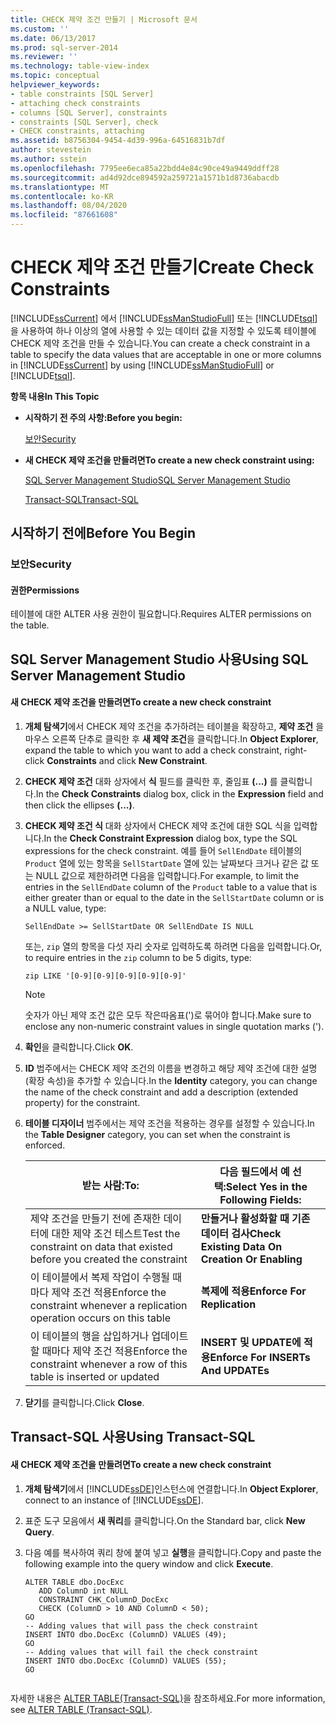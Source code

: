 ```yaml
---
title: CHECK 제약 조건 만들기 | Microsoft 문서
ms.custom: ''
ms.date: 06/13/2017
ms.prod: sql-server-2014
ms.reviewer: ''
ms.technology: table-view-index
ms.topic: conceptual
helpviewer_keywords:
- table constraints [SQL Server]
- attaching check constraints
- columns [SQL Server], constraints
- constraints [SQL Server], check
- CHECK constraints, attaching
ms.assetid: b8756304-9454-4d39-996a-64516831b7df
author: stevestein
ms.author: sstein
ms.openlocfilehash: 7795ee6eca85a22bdd4e84c90ce49a9449ddff28
ms.sourcegitcommit: ad4d92dce894592a259721a1571b1d8736abacdb
ms.translationtype: MT
ms.contentlocale: ko-KR
ms.lasthandoff: 08/04/2020
ms.locfileid: "87661608"
---
```

# <a name="create-check-constraints"></a><span data-ttu-id="a839f-102">CHECK 제약 조건 만들기</span><span class="sxs-lookup"><span data-stu-id="a839f-102">Create Check Constraints</span></span>
  <span data-ttu-id="a839f-103">[!INCLUDE[ssCurrent](../../includes/sscurrent-md.md)] 에서 [!INCLUDE[ssManStudioFull](../../includes/ssmanstudiofull-md.md)] 또는 [!INCLUDE[tsql](../../includes/tsql-md.md)]을 사용하여 하나 이상의 열에 사용할 수 있는 데이터 값을 지정할 수 있도록 테이블에 CHECK 제약 조건을 만들 수 있습니다.</span><span class="sxs-lookup"><span data-stu-id="a839f-103">You can create a check constraint in a table to specify the data values that are acceptable in one or more columns in [!INCLUDE[ssCurrent](../../includes/sscurrent-md.md)] by using [!INCLUDE[ssManStudioFull](../../includes/ssmanstudiofull-md.md)] or [!INCLUDE[tsql](../../includes/tsql-md.md)].</span></span>  
  
 <span data-ttu-id="a839f-104">**항목 내용**</span><span class="sxs-lookup"><span data-stu-id="a839f-104">**In This Topic**</span></span>  
  
-   <span data-ttu-id="a839f-105">**시작하기 전 주의 사항:**</span><span class="sxs-lookup"><span data-stu-id="a839f-105">**Before you begin:**</span></span>  
  
     [<span data-ttu-id="a839f-106">보안</span><span class="sxs-lookup"><span data-stu-id="a839f-106">Security</span></span>](#Security)  
  
-   <span data-ttu-id="a839f-107">**새 CHECK 제약 조건을 만들려면**</span><span class="sxs-lookup"><span data-stu-id="a839f-107">**To create a new check constraint using:**</span></span>  
  
     [<span data-ttu-id="a839f-108">SQL Server Management Studio</span><span class="sxs-lookup"><span data-stu-id="a839f-108">SQL Server Management Studio</span></span>](#SSMSProcedure)  
  
     [<span data-ttu-id="a839f-109">Transact-SQL</span><span class="sxs-lookup"><span data-stu-id="a839f-109">Transact-SQL</span></span>](#TsqlProcedure)  
  
##  <a name="before-you-begin"></a><a name="BeforeYouBegin"></a> <span data-ttu-id="a839f-110">시작하기 전에</span><span class="sxs-lookup"><span data-stu-id="a839f-110">Before You Begin</span></span>  
  
###  <a name="security"></a><a name="Security"></a> <span data-ttu-id="a839f-111">보안</span><span class="sxs-lookup"><span data-stu-id="a839f-111">Security</span></span>  
  
####  <a name="permissions"></a><a name="Permissions"></a> <span data-ttu-id="a839f-112">권한</span><span class="sxs-lookup"><span data-stu-id="a839f-112">Permissions</span></span>  
 <span data-ttu-id="a839f-113">테이블에 대한 ALTER 사용 권한이 필요합니다.</span><span class="sxs-lookup"><span data-stu-id="a839f-113">Requires ALTER permissions on the table.</span></span>  
  
##  <a name="using-sql-server-management-studio"></a><a name="SSMSProcedure"></a> <span data-ttu-id="a839f-114">SQL Server Management Studio 사용</span><span class="sxs-lookup"><span data-stu-id="a839f-114">Using SQL Server Management Studio</span></span>  
  
#### <a name="to-create-a-new-check-constraint"></a><span data-ttu-id="a839f-115">새 CHECK 제약 조건을 만들려면</span><span class="sxs-lookup"><span data-stu-id="a839f-115">To create a new check constraint</span></span>  
  
1.  <span data-ttu-id="a839f-116">**개체 탐색기**에서 CHECK 제약 조건을 추가하려는 테이블을 확장하고, **제약 조건** 을 마우스 오른쪽 단추로 클릭한 후 **새 제약 조건**을 클릭합니다.</span><span class="sxs-lookup"><span data-stu-id="a839f-116">In **Object Explorer**, expand the table to which you want to add a check constraint, right-click **Constraints** and click **New Constraint**.</span></span>  
  
2.  <span data-ttu-id="a839f-117">**CHECK 제약 조건** 대화 상자에서 **식** 필드를 클릭한 후, 줄임표 **(...)** 를 클릭합니다.</span><span class="sxs-lookup"><span data-stu-id="a839f-117">In the **Check Constraints** dialog box, click in the **Expression** field and then click the ellipses **(...)**.</span></span>  
  
3.  <span data-ttu-id="a839f-118">**CHECK 제약 조건 식** 대화 상자에서 CHECK 제약 조건에 대한 SQL 식을 입력합니다.</span><span class="sxs-lookup"><span data-stu-id="a839f-118">In the **Check Constraint Expression** dialog box, type the SQL expressions for the check constraint.</span></span> <span data-ttu-id="a839f-119">예를 들어 `SellEndDate` 테이블의 `Product` 열에 있는 항목을 `SellStartDate` 열에 있는 날짜보다 크거나 같은 값 또는 NULL 값으로 제한하려면 다음을 입력합니다.</span><span class="sxs-lookup"><span data-stu-id="a839f-119">For example, to limit the entries in the `SellEndDate` column of the `Product` table to a value that is either greater than or equal to the date in the `SellStartDate` column or is a NULL value, type:</span></span>  
  
    ```  
    SellEndDate >= SellStartDate OR SellEndDate IS NULL  
    ```  
  
     <span data-ttu-id="a839f-120">또는, `zip` 열의 항목을 다섯 자리 숫자로 입력하도록 하려면 다음을 입력합니다.</span><span class="sxs-lookup"><span data-stu-id="a839f-120">Or, to require entries in the `zip` column to be 5 digits, type:</span></span>  
  
    ```  
    zip LIKE '[0-9][0-9][0-9][0-9][0-9]'  
    ```  
  
    > [!NOTE]  
    >  <span data-ttu-id="a839f-121">숫자가 아닌 제약 조건 값은 모두 작은따옴표(')로 묶어야 합니다.</span><span class="sxs-lookup"><span data-stu-id="a839f-121">Make sure to enclose any non-numeric constraint values in single quotation marks (').</span></span>  
  
4.  <span data-ttu-id="a839f-122">**확인**을 클릭합니다.</span><span class="sxs-lookup"><span data-stu-id="a839f-122">Click **OK**.</span></span>  
  
5.  <span data-ttu-id="a839f-123">**ID** 범주에서는 CHECK 제약 조건의 이름을 변경하고 해당 제약 조건에 대한 설명(확장 속성)을 추가할 수 있습니다.</span><span class="sxs-lookup"><span data-stu-id="a839f-123">In the **Identity** category, you can change the name of the check constraint and add a description (extended property) for the constraint.</span></span>  
  
6.  <span data-ttu-id="a839f-124">**테이블 디자이너** 범주에서는 제약 조건을 적용하는 경우를 설정할 수 있습니다.</span><span class="sxs-lookup"><span data-stu-id="a839f-124">In the **Table Designer** category, you can set when the constraint is enforced.</span></span>  
  
    |<span data-ttu-id="a839f-125">**받는 사람:**</span><span class="sxs-lookup"><span data-stu-id="a839f-125">**To:**</span></span>|<span data-ttu-id="a839f-126">**다음 필드에서 예 선택:**</span><span class="sxs-lookup"><span data-stu-id="a839f-126">**Select Yes in the Following Fields:**</span></span>|  
    |-------------|---------------------------------------------|  
    |<span data-ttu-id="a839f-127">제약 조건을 만들기 전에 존재한 데이터에 대한 제약 조건 테스트</span><span class="sxs-lookup"><span data-stu-id="a839f-127">Test the constraint on data that existed before you created the constraint</span></span>|<span data-ttu-id="a839f-128">**만들거나 활성화할 때 기존 데이터 검사**</span><span class="sxs-lookup"><span data-stu-id="a839f-128">**Check Existing Data On Creation Or Enabling**</span></span>|  
    |<span data-ttu-id="a839f-129">이 테이블에서 복제 작업이 수행될 때마다 제약 조건 적용</span><span class="sxs-lookup"><span data-stu-id="a839f-129">Enforce the constraint whenever a replication operation occurs on this table</span></span>|<span data-ttu-id="a839f-130">**복제에 적용**</span><span class="sxs-lookup"><span data-stu-id="a839f-130">**Enforce For Replication**</span></span>|  
    |<span data-ttu-id="a839f-131">이 테이블의 행을 삽입하거나 업데이트할 때마다 제약 조건 적용</span><span class="sxs-lookup"><span data-stu-id="a839f-131">Enforce the constraint whenever a row of this table is inserted or updated</span></span>|<span data-ttu-id="a839f-132">**INSERT 및 UPDATE에 적용**</span><span class="sxs-lookup"><span data-stu-id="a839f-132">**Enforce For INSERTs And UPDATEs**</span></span>|  
  
7.  <span data-ttu-id="a839f-133">**닫기**를 클릭합니다.</span><span class="sxs-lookup"><span data-stu-id="a839f-133">Click **Close**.</span></span>  
  
##  <a name="using-transact-sql"></a><a name="TsqlProcedure"></a> <span data-ttu-id="a839f-134">Transact-SQL 사용</span><span class="sxs-lookup"><span data-stu-id="a839f-134">Using Transact-SQL</span></span>  
  
#### <a name="to-create-a-new-check-constraint"></a><span data-ttu-id="a839f-135">새 CHECK 제약 조건을 만들려면</span><span class="sxs-lookup"><span data-stu-id="a839f-135">To create a new check constraint</span></span>  
  
1.  <span data-ttu-id="a839f-136">**개체 탐색기**에서 [!INCLUDE[ssDE](../../includes/ssde-md.md)]인스턴스에 연결합니다.</span><span class="sxs-lookup"><span data-stu-id="a839f-136">In **Object Explorer**, connect to an instance of [!INCLUDE[ssDE](../../includes/ssde-md.md)].</span></span>  
  
2.  <span data-ttu-id="a839f-137">표준 도구 모음에서 **새 쿼리**를 클릭합니다.</span><span class="sxs-lookup"><span data-stu-id="a839f-137">On the Standard bar, click **New Query**.</span></span>  
  
3.  <span data-ttu-id="a839f-138">다음 예를 복사하여 쿼리 창에 붙여 넣고 **실행**을 클릭합니다.</span><span class="sxs-lookup"><span data-stu-id="a839f-138">Copy and paste the following example into the query window and click **Execute**.</span></span>  
  
    ```  
    ALTER TABLE dbo.DocExc   
       ADD ColumnD int NULL   
       CONSTRAINT CHK_ColumnD_DocExc   
       CHECK (ColumnD > 10 AND ColumnD < 50);  
    GO  
    -- Adding values that will pass the check constraint  
    INSERT INTO dbo.DocExc (ColumnD) VALUES (49);  
    GO  
    -- Adding values that will fail the check constraint  
    INSERT INTO dbo.DocExc (ColumnD) VALUES (55);  
    GO  
  
    ```  
  
 <span data-ttu-id="a839f-139">자세한 내용은 [ALTER TABLE&#40;Transact-SQL&#41;](/sql/t-sql/statements/alter-table-transact-sql)을 참조하세요.</span><span class="sxs-lookup"><span data-stu-id="a839f-139">For more information, see [ALTER TABLE &#40;Transact-SQL&#41;](/sql/t-sql/statements/alter-table-transact-sql).</span></span>  
  
###  <a name="TsqlExample"></a>  
